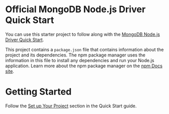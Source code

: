 Official MongoDB Node.js Driver Quick Start
===========================================

You can use this starter project to follow along with the
[MongoDB Node.js Driver Quick Start](https://www.mongodb.com/docs/drivers/node/v3.6/quick-start/).

This project contains a `package.json` file that contains information
about the project and its dependencies. The npm package manager uses the
information in this file to install any dependencies and run your Node.js
application. Learn more about the npm package manager on the [npm Docs
site](https://docs.npmjs.com/about-npm).


Getting Started
===============

Follow the [Set up Your Project](https://www.mongodb.com/docs/drivers/node/v3.6/quick-start/#set-up-your-project)
section in the Quick Start guide.

